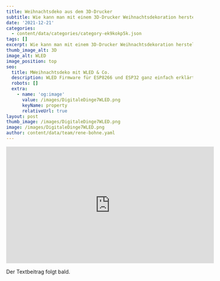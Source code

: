 ```yaml
---
title: Weihnachtsdeko aus dem 3D-Drucker
subtitle: Wie kann man mit einem 3D-Drucker Weihnachtsdekoration herstellen?
date: '2021-12-21'
categories:
  - content/data/categories/category-ek9kokp5k.json
tags: []
excerpt: Wie kann man mit einem 3D-Drucker Weihnachtsdekoration herstellen?
thumb_image_alt: 3D
image_alt: WLED
image_position: top
seo:
  title: MWeihnachtsdeko mit WLED & Co.
  description: WLED Firmware für ESP8266 und ESP32 ganz einfach erklärt
  robots: []
  extra:
    - name: 'og:image'
      value: /images/DigitaleDinge7WLED.png
      keyName: property
      relativeUrl: true
layout: post
thumb_image: /images/DigitaleDinge7WLED.png
image: /images/DigitaleDinge7WLED.png
author: content/data/team/rene-bohne.yaml
---
```

<iframe width="560" height="315"
src="https://www.youtube.com/embed/lK-j-FpK0dM?modestbranding=1"
frameborder="0" allow="accelerometer; autoplay; encrypted-media;
gyroscope; picture-in-picture" allowfullscreen>\\\</iframe>

Der Textbeitrag folgt bald.
